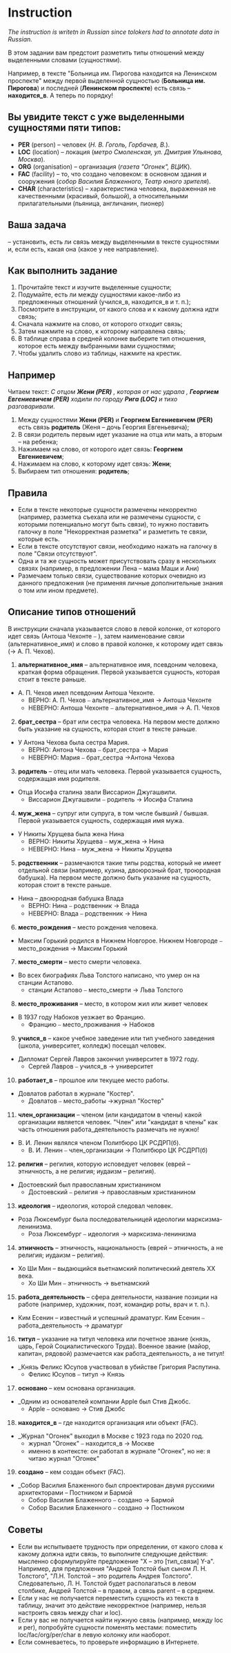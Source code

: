 # Instruction

_The instruction is writetn in Russian since tolokers had to annotate data in Russian._

В этом задании вам предстоит разметить типы отношений между выделенными словами (сущностями). 

Например, в тексте "Больница им. Пирогова находится на Ленинском проспекте" между первой выделенной сущностью (**Больница им. Пирогова**) и последней (**Ленинском проспекте**) есть связь – **находится_в**. А теперь по порядку!

## Вы увидите текст с уже выделенными сущностями пяти типов:

- **PER** (person) – человек (_Н. В. Гоголь, Горбачев, В._).
- **LOC** (location) – локация (_метро Смоленская, ул. Дмитрия Ульянова, Москва_).
- **ORG** (organisation) – организация (_газета "Огонек", ВЦИК_).
- **FAC** (facility) – то, что создано человеком: в основном здания и сооружения (_собор Василия Блаженного,  Театр юного зрителя_).
- **CHAR** (characteristics) – характеристика человека, выраженная не качественными (красивый, большой), а относительными прилагательными (пьяница, англичанин, пионер)


## Ваша задача 

– установить, есть ли связь между выделенными в тексте сущностями и, если есть, какая она (какое у нее направление). 

## Как выполнить задание

1. Прочитайте текст и изучите выделенные сущности;
2. Подумайте, есть ли между сущностями какое-либо из предложенных отношений (учился_в, находится_в и т. п.);
3. Посмотрите в инструкции, от какого слова и к какому должна идти связь;
4. Сначала нажмите на слово, от которого отходит связь;
5. Затем нажмите на слово, к которому направлена связь; 
6. В таблице справа в средней колонке выберите тип отношения, которое есть между выбранными вами сущностями;
7. Чтобы удалить слово из таблицы, нажмите на крестик. 

## Например

Читаем текст: _С отцом **Жени (PER)** , которая от нас удрала , **Георгием Евгениевичем (PER)** ходили по городу **Рига (LOC)** и тихо разговаривали_.
1. Между сущностями **Жени (PER)** и **Георгием Евгениевичем (PER)** есть связь **родитель** (Женя – дочь Георгия Евгеньевича);
2. В связи родитель первым идет указание на отца или мать, а вторым – на ребенка;
3. Нажимаем на слово, от которого идет связь: **Георгием Евгениевичем**;
4. Нажимаем на слово, к которому идет связь: **Жени**;
5. Выбираем тип отношения: **родитель**;

## Правила

- Если в тексте некоторые сущности размечены некорректно (например, разметка съехала или не размечены сущности, с которыми потенциально могут быть связи), то нужно поставить галочку в поле "Некорректная разметка" и разметить те связи, которые есть. 
- Если в тексте отсутствуют связи, необходимо нажать на галочку в поле "Связи отсутствуют". 
- Одна и та же сущность может присутствовать сразу в нескольких связях (например, в предложении Лена – мама Маши и Ани)
- Размечаем только связи, существование которых очевидно из данного предложения (не применяя личные дополнительные знания о том или ином предмете). 

## Описание типов отношений

В инструкции сначала указывается слово в левой колонке, от которого идет связь (Антоша Чехонте   ⎯ ), затем наименование связи (альтернативное_имя) и слово в правой колонке, к которому идет связь (→ А. П. Чехов). 

1. **альтернативное_имя** – альтернативное имя, псевдоним человека, краткая форма обращения. Первой указывается сущность, которая стоит в тексте раньше. 
  - А. П. Чехов имел псевдоним Антоша Чехонте. 
    - ВЕРНО: А. П. Чехов  ⎯  альтернативное_имя → Антоша Чехонте
    - НЕВЕРНО:   Антоша Чехонте ⎯  альтернативное_имя → А. П. Чехов

2. **брат_сестра** – брат или сестра человека. На первом месте должно быть указание на сущность, которая стоит в тексте раньше. 
  - У Антона Чехова была сестра Мария.
    - ВЕРНО: Антона Чехова   ⎯ брат_сестра → Мария
    - НЕВЕРНО:  Мария  ⎯ брат_сестра →Антона Чехова  

3. **родитель** – отец или мать человека. Первой указывается сущность, содержащая имя родителя. 
  - Отца Иосифа сталина звали Виссарион Джугашвили. 
    - Виссарион Джугашвили  ⎯ родитель → Иосифа Сталина

4. **муж_жена** – супруг или супруга, в том числе бывший / бывшая. Первой указывается сущность,  содержащая имя мужа. 
  - У Никиты Хрущева была жена Нина
    - ВЕРНО: Никиты Хрущева  ⎯ муж_жена → Нина
    - НЕВЕРНО: Нина   ⎯ муж_жена → Никиты Хрущева

5. **родственник** – размечаются такие типы родства, который не имеет отдельной связи (например, кузина, двоюрозный брат, троюродная бабушка). На первом месте должно быть указание на сущность, которая стоит в тексте раньше. 
  - Нина – двоюродная бабушка Влада
    - ВЕРНО: Нина  ⎯ родственник → Влада    
    - НЕВЕРНО: Влада  ⎯ родственник → Нина   

6. **место_рождения** – место рождения человека. 
  - Максим Горький родился в Нижнем Новгорое. 
Нижнем Новгороде  ⎯ место_рождения → Максим Горький

7. **место_смерти** – место смерти человека. 
  - Во всех биографиях Льва Толстого написано, что умер он на станции Астапово. 
    - станции Астапово ⎯ место_смерти → Льва Толстого

8. **место_проживания** – место, в котором жил или живет человек
  - В 1937 году Набоков уезжает во Францию. 
    - Францию  ⎯ место_проживания → Набоков

9. **учился_в** – какое учебное заведение или тип учебного заведения (школа, университет, колледж) посещал человек. 
  - Дипломат Сергей Лавров закончил университет в 1972 году. 
    - Сергей Лавров   ⎯ учился_в → университет

10. **работает_в** – прошлое или текущее место работы. 
  - Довлатов работал в журнале "Костер". 
    - Довлатов   ⎯ место_работы →журнал "Костер"

11. **член_организации** – членом (или кандидатом в члены) какой организации является человек. "Член" или "кандидат в члены" как часть отношения работа_деятельность размечать не нужно! 
  - В. И. Ленин являлся членом Политбюро ЦК РСДРП(б). 
    - В. И. Ленин   ⎯ член_организации →  Политбюро ЦК РСДРП(б)

12. **религия** – регилия, которую исповедует человек (еврей – этничность, а не религия; иудаизм – религия). 
  - Достоевский был православным христианином
    - Достоевский   ⎯ религия → православным христианином

13. **идеология** – идеология, которой следовал человек. 
  - Роза Люксембург была  последовательницей идеологии марксизма-ленинизма. 
    - Роза Люксембург  ⎯ идеология → марксизма-ленинизма 

14. **этничность** – этничность, национальность (еврей – этничность, а не религия; иудаизм – религия). 
  - Хо Ши Мин  – выдающийся вьетнамский политический деятель XX века.
    - Хо Ши Мин  ⎯ этничность → вьетнамский

15. **работа_деятельность** – сфера деятельности, название позиции на работе (например, художник, поэт, командир роты, врач и т. п.).
  - Ким Есенин – известный и успешный драматург. 
Ким Есенин  ⎯ работа_деятельность →  драматург

16. **титул** – указание на титул человека или почетное звание (князь, царь, Герой Социалистического Труда). Военное звание (майор, капитан, рядовой) размечается как работа_деятельность, а не титул!
  - _Князь Феликс Юсупов участвовал в убийстве Григория Распутина. 
    - Феликс Юсупов  ⎯ титул →  Князь

17. **основано** – кем основана организация. 
  - _Одним из основателей компании Apple был Стив Джобс. 
    - Apple  ⎯ основано → Стив Джобс

18. **находится_в** – где находится организация или объект (FAC). 
  - _Журнал "Огонек" выходил в Москве с 1923 года по 2020 год. 
    - журнал "Огонек"  ⎯ находится_в → Москве
    - именно в контексте: он работал в журнале "Огонек", но не: я читаю журнал "Огонек"

19. **создано** – кем создан объект (FAC). 
  - _Собор Василия Блаженного был спроектирован двумя русскими архитекторами – Постником и Бармой
    - Собор Василия Блаженного  ⎯ создано → Бармой
    - Собор Василия Блаженного  ⎯ создано → Постником

## Советы

- Если вы испытываете трудность при определении, от какого слова к какому должна идти связь, то выполните следующие действия: мысленно сформулируйте предложение "X – это [тип_связи] Y-а". Например, для предложения "Андрей Толстой был сыном Л. Н. Толстого", "Л.Н. Толстой – это родитель Андрея Толстого". Следовательно, Л. Н. Толстой  будет располагаться в левом столбике, Андрей Толстой – в правом, а связь parent – в среднем.
- Если у нас не получается переместить сущность из текста в таблицу, значит это действие некорректное (например, нельзя настроить связь между char и loc). 
- Если у вас не получается найти нужную связь (например, между loc и per), попробуйте сущности поменять местами: поместить loc/fac/org/per/char в левую колонку или наоборот. 
- Если сомневаетесь, то проверьте информацию в Интернете.
